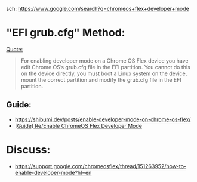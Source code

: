sch: https://www.google.com/search?q=chromeos+flex+developer+mode

# "EFI grub.cfg" Method:
[Quote:](https://shibumi.dev/posts/enable-developer-mode-on-chrome-os-flex/)
>For enabling developer mode on a Chrome OS Flex device you have edit Chrome OS’s grub.cfg file in the EFI partition. You cannot do this on the device directly, you must boot a Linux system on the device, mount the correct partition and modify the grub.cfg file in the EFI partition.

## Guide:
- https://shibumi.dev/posts/enable-developer-mode-on-chrome-os-flex/
- [[Guide] Re/Enable ChromeOS Flex Developer Mode](https://www.reddit.com/r/ChromeOSFlex/comments/1449a13/guide_reenable_chromeos_flex_developer_mode/)

# Discuss:
- https://support.google.com/chromeosflex/thread/151263952/how-to-enable-developer-mode?hl=en 
